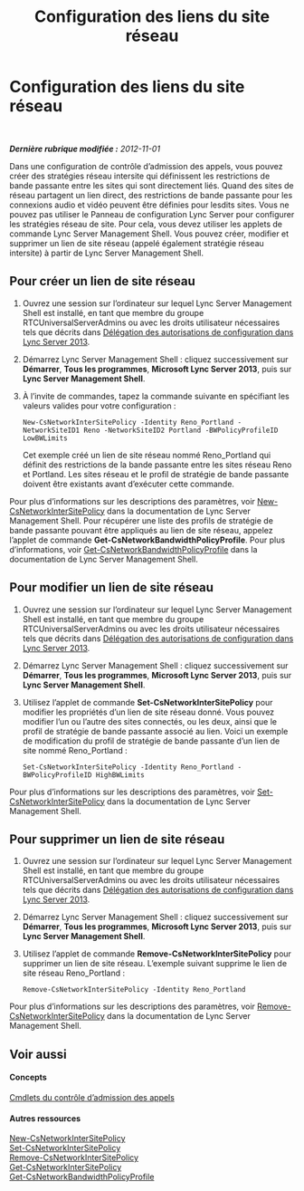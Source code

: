 ﻿---
title: Configuration des liens du site réseau
TOCTitle: Configuration des liens du site réseau
ms:assetid: 7e9147ae-e727-46c8-8c1a-6c13201f09be
ms:mtpsurl: https://technet.microsoft.com/fr-fr/library/Gg521023(v=OCS.15)
ms:contentKeyID: 49297871
ms.date: 05/20/2016
mtps_version: v=OCS.15
ms.translationtype: HT
---

# Configuration des liens du site réseau

 

_**Dernière rubrique modifiée :** 2012-11-01_

Dans une configuration de contrôle d’admission des appels, vous pouvez créer des stratégies réseau intersite qui définissent les restrictions de bande passante entre les sites qui sont directement liés. Quand des sites de réseau partagent un lien direct, des restrictions de bande passante pour les connexions audio et vidéo peuvent être définies pour lesdits sites. Vous ne pouvez pas utiliser le Panneau de configuration Lync Server pour configurer les stratégies réseau de site. Pour cela, vous devez utiliser les applets de commande Lync Server Management Shell. Vous pouvez créer, modifier et supprimer un lien de site réseau (appelé également stratégie réseau intersite) à partir de Lync Server Management Shell.

## Pour créer un lien de site réseau

1.  Ouvrez une session sur l’ordinateur sur lequel Lync Server Management Shell est installé, en tant que membre du groupe RTCUniversalServerAdmins ou avec les droits utilisateur nécessaires tels que décrits dans [Délégation des autorisations de configuration dans Lync Server 2013](lync-server-2013-delegate-setup-permissions.md).

2.  Démarrez Lync Server Management Shell : cliquez successivement sur **Démarrer**, **Tous les programmes**, **Microsoft Lync Server 2013**, puis sur **Lync Server Management Shell**.

3.  À l’invite de commandes, tapez la commande suivante en spécifiant les valeurs valides pour votre configuration :
    
        New-CsNetworkInterSitePolicy -Identity Reno_Portland -NetworkSiteID1 Reno -NetworkSiteID2 Portland -BWPolicyProfileID LowBWLimits
    
    Cet exemple créé un lien de site réseau nommé Reno\_Portland qui définit des restrictions de la bande passante entre les sites réseau Reno et Portland. Les sites réseau et le profil de stratégie de bande passante doivent être existants avant d’exécuter cette commande.

Pour plus d’informations sur les descriptions des paramètres, voir [New-CsNetworkInterSitePolicy](new-csnetworkintersitepolicy.md) dans la documentation de Lync Server Management Shell. Pour récupérer une liste des profils de stratégie de bande passante pouvant être appliqués au lien de site réseau, appelez l’applet de commande **Get-CsNetworkBandwidthPolicyProfile**. Pour plus d’informations, voir [Get-CsNetworkBandwidthPolicyProfile](get-csnetworkbandwidthpolicyprofile.md) dans la documentation de Lync Server Management Shell.

## Pour modifier un lien de site réseau

1.  Ouvrez une session sur l’ordinateur sur lequel Lync Server Management Shell est installé, en tant que membre du groupe RTCUniversalServerAdmins ou avec les droits utilisateur nécessaires tels que décrits dans [Délégation des autorisations de configuration dans Lync Server 2013](lync-server-2013-delegate-setup-permissions.md).

2.  Démarrez Lync Server Management Shell : cliquez successivement sur **Démarrer**, **Tous les programmes**, **Microsoft Lync Server 2013**, puis sur **Lync Server Management Shell**.

3.  Utilisez l’applet de commande **Set-CsNetworkInterSitePolicy** pour modifier les propriétés d’un lien de site réseau donné. Vous pouvez modifier l’un ou l’autre des sites connectés, ou les deux, ainsi que le profil de stratégie de bande passante associé au lien. Voici un exemple de modification du profil de stratégie de bande passante d’un lien de site nommé Reno\_Portland :
    
        Set-CsNetworkInterSitePolicy -Identity Reno_Portland -BWPolicyProfileID HighBWLimits

Pour plus d’informations sur les descriptions des paramètres, voir [Set-CsNetworkInterSitePolicy](set-csnetworkintersitepolicy.md) dans la documentation de Lync Server Management Shell.

## Pour supprimer un lien de site réseau

1.  Ouvrez une session sur l’ordinateur sur lequel Lync Server Management Shell est installé, en tant que membre du groupe RTCUniversalServerAdmins ou avec les droits utilisateur nécessaires tels que décrits dans [Délégation des autorisations de configuration dans Lync Server 2013](lync-server-2013-delegate-setup-permissions.md).

2.  Démarrez Lync Server Management Shell : cliquez successivement sur **Démarrer**, **Tous les programmes**, **Microsoft Lync Server 2013**, puis sur **Lync Server Management Shell**.

3.  Utilisez l’applet de commande **Remove-CsNetworkInterSitePolicy** pour supprimer un lien de site réseau. L’exemple suivant supprime le lien de site réseau Reno\_Portland :
    
        Remove-CsNetworkInterSitePolicy -Identity Reno_Portland

Pour plus d’informations sur les descriptions des paramètres, voir [Remove-CsNetworkInterSitePolicy](remove-csnetworkintersitepolicy.md) dans la documentation de Lync Server Management Shell.

## Voir aussi

#### Concepts

[Cmdlets du contrôle d’admission des appels](lync-server-2013-call-admission-control-cmdlets.md)  

#### Autres ressources

[New-CsNetworkInterSitePolicy](new-csnetworkintersitepolicy.md)  
[Set-CsNetworkInterSitePolicy](set-csnetworkintersitepolicy.md)  
[Remove-CsNetworkInterSitePolicy](remove-csnetworkintersitepolicy.md)  
[Get-CsNetworkInterSitePolicy](get-csnetworkintersitepolicy.md)  
[Get-CsNetworkBandwidthPolicyProfile](get-csnetworkbandwidthpolicyprofile.md)

